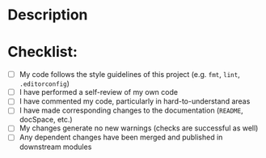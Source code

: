 <!-- !!! This file is managed by lhsystems/base-sync sync-*.yml workflow and periodically synced !!! --->
<!---
Please use a proper name for the PR, defaults from webeditor (e.g. update main.tf) are NOT a proper PR name!
--->
# Description
<!---
Please include a summary of the change and which issue is fixed.
Please also include relevant motivation and context.
List any dependencies that are required for this change.

[Jira Link to related ticket](https://trackspace.lhsystems.com/browse/PROJECT_KEY)
--->

<!---
# What's new?
Describe shortly what feature/fix is newly introduced, in case this is not only a fix
--->
# Checklist:
<!---
Please tick the below items if you have completed them. Once all are ticket convert the draft PR to a real PR
--->

- [ ] My code follows the style guidelines of this project (e.g. `fmt`, `lint`, `.editorconfig`)
- [ ] I have performed a self-review of my own code
- [ ] I have commented my code, particularly in hard-to-understand areas
- [ ] I have made corresponding changes to the documentation (`README`, docSpace, etc.)
- [ ] My changes generate no new warnings (checks are successful as well)
- [ ] Any dependent changes have been merged and published in downstream modules
